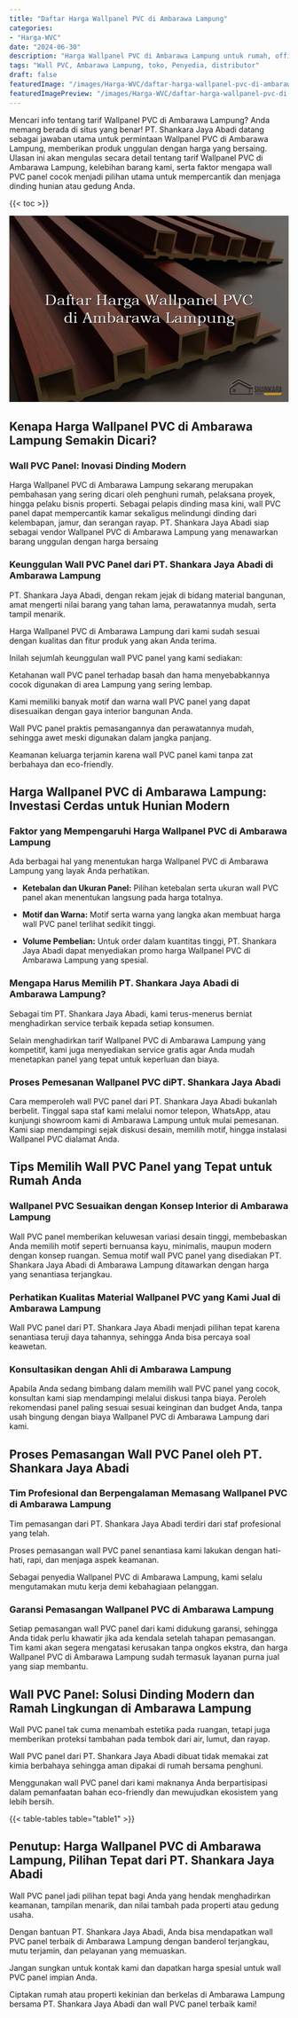 ```yaml
---
title: "Daftar Harga Wallpanel PVC di Ambarawa Lampung"
categories:
- "Harga-WVC"
date: "2024-06-30"
description: "Harga Wallpanel PVC di Ambarawa Lampung untuk rumah, office, serta toko. Produk unggulan, pilihan motif, pilihan warna menarik, beserta servis pemasangan dikerjakan oleh teknisi berpengalaman dan garansi resmi!|Layanan penjualan Wallpanel PVC di Ambarawa Lampung untuk kebutuhan tempat tinggal, kantor, atau toko, dengan produk terbaik dan instalasi oleh tenaga ahli berpengalaman dan garansi resmi.|Solusi Wallpanel PVC di Ambarawa Lampung yang terbukti untuk hunian, kantor, serta toko, bersama panel berkualitas dan instalasi oleh tim berpengalaman dan garansi resmi.|Penjualan Wallpanel PVC di Ambarawa Lampung untuk rumah, office, serta ritel, beserta material berkualitas dan penempatan oleh tim berpengalaman, dilengkapi beserta jaminan resmi.}"
tags: "Wall PVC, Ambarawa Lampung, toko, Penyedia, distributor"
draft: false
featuredImage: "/images/Harga-WVC/daftar-harga-wallpanel-pvc-di-ambarawa-lampung.png"
featuredImagePreview: "/images/Harga-WVC/daftar-harga-wallpanel-pvc-di-ambarawa-lampung.png"
---
```


Mencari info tentang tarif Wallpanel PVC di Ambarawa Lampung? Anda memang berada di situs yang benar! PT. Shankara Jaya Abadi datang sebagai jawaban utama untuk permintaan Wallpanel PVC di Ambarawa Lampung, memberikan produk unggulan dengan harga yang bersaing. Ulasan ini akan mengulas secara detail tentang tarif Wallpanel PVC di Ambarawa Lampung, kelebihan barang kami, serta faktor mengapa wall PVC panel cocok menjadi pilihan utama untuk mempercantik dan menjaga dinding hunian atau gedung Anda.

{{< toc >}}

![Daftar Harga Wallpanel PVC di Ambarawa Lampung](/images/Harga-WVC/Daftar-Harga-Wallpanel-PVC-di-Ambarawa-Lampung.png)

## Kenapa Harga Wallpanel PVC di Ambarawa Lampung Semakin Dicari?

### Wall PVC Panel: Inovasi Dinding Modern

Harga Wallpanel PVC di Ambarawa Lampung sekarang merupakan pembahasan yang sering dicari oleh penghuni rumah, pelaksana proyek, hingga pelaku bisnis properti. Sebagai pelapis dinding masa kini, wall PVC panel dapat mempercantik kamar sekaligus melindungi dinding dari kelembapan, jamur, dan serangan rayap. PT. Shankara Jaya Abadi siap sebagai vendor Wallpanel PVC di Ambarawa Lampung yang menawarkan barang unggulan dengan harga bersaing

### Keunggulan Wall PVC Panel dari PT. Shankara Jaya Abadi di Ambarawa Lampung

PT. Shankara Jaya Abadi, dengan rekam jejak di bidang material bangunan, amat mengerti nilai barang yang tahan lama, perawatannya mudah, serta tampil menarik.

Harga Wallpanel PVC di Ambarawa Lampung dari kami sudah sesuai dengan kualitas dan fitur produk yang akan Anda terima.

Inilah sejumlah keunggulan wall PVC panel yang kami sediakan:

Ketahanan wall PVC panel terhadap basah dan hama menyebabkannya cocok digunakan di area Lampung yang sering lembap.

Kami memiliki banyak motif dan warna wall PVC panel yang dapat disesuaikan dengan gaya interior bangunan Anda.

Wall PVC panel praktis pemasangannya dan perawatannya mudah, sehingga awet meski digunakan dalam jangka panjang.

Keamanan keluarga terjamin karena wall PVC panel kami tanpa zat berbahaya dan eco-friendly.

## Harga Wallpanel PVC di Ambarawa Lampung: Investasi Cerdas untuk Hunian Modern

### Faktor yang Mempengaruhi Harga Wallpanel PVC di Ambarawa Lampung

Ada berbagai hal yang menentukan harga Wallpanel PVC di Ambarawa Lampung yang layak Anda perhatikan.

- **Ketebalan dan Ukuran Panel:** Pilihan ketebalan serta ukuran wall PVC panel akan menentukan langsung pada harga totalnya.

- **Motif dan Warna:** Motif serta warna yang langka akan membuat harga wall PVC panel terlihat sedikit tinggi.

- **Volume Pembelian:** Untuk order dalam kuantitas tinggi, PT. Shankara Jaya Abadi dapat menyediakan promo harga Wallpanel PVC di Ambarawa Lampung yang spesial.

### Mengapa Harus Memilih PT. Shankara Jaya Abadi di Ambarawa Lampung?

Sebagai tim PT. Shankara Jaya Abadi, kami terus-menerus berniat menghadirkan service terbaik kepada setiap konsumen.

Selain menghadirkan tarif Wallpanel PVC di Ambarawa Lampung yang kompetitif, kami juga menyediakan service gratis agar Anda mudah menetapkan panel yang tepat untuk keperluan dan biaya.

### Proses Pemesanan Wallpanel PVC diPT. Shankara Jaya Abadi

Cara memperoleh wall PVC panel dari PT. Shankara Jaya Abadi bukanlah berbelit. Tinggal sapa staf kami melalui nomor telepon, WhatsApp, atau kunjungi showroom kami di Ambarawa Lampung untuk mulai pemesanan. Kami siap mendampingi sejak diskusi desain, memilih motif, hingga instalasi Wallpanel PVC dialamat Anda.

## Tips Memilih Wall PVC Panel yang Tepat untuk Rumah Anda

### Wallpanel PVC Sesuaikan dengan Konsep Interior di Ambarawa Lampung

Wall PVC panel memberikan keluwesan variasi desain tinggi, membebaskan Anda memilih motif seperti bernuansa kayu, minimalis, maupun modern dengan konsep ruangan. Semua motif wall PVC panel yang disediakan PT. Shankara Jaya Abadi di Ambarawa Lampung ditawarkan dengan harga yang senantiasa terjangkau.

### Perhatikan Kualitas Material Wallpanel PVC yang Kami Jual di Ambarawa Lampung

Wall PVC panel dari PT. Shankara Jaya Abadi menjadi pilihan tepat karena senantiasa teruji daya tahannya, sehingga Anda bisa percaya soal keawetan.

### Konsultasikan dengan Ahli di Ambarawa Lampung

Apabila Anda sedang bimbang dalam memilih wall PVC panel yang cocok, konsultan kami siap mendampingi melalui diskusi tanpa biaya. Peroleh rekomendasi panel paling sesuai sesuai keinginan dan budget Anda, tanpa usah bingung dengan biaya Wallpanel PVC di Ambarawa Lampung dari kami.

## Proses Pemasangan Wall PVC Panel oleh PT. Shankara Jaya Abadi

### Tim Profesional dan Berpengalaman Memasang Wallpanel PVC di Ambarawa Lampung

Tim pemasangan dari PT. Shankara Jaya Abadi terdiri dari staf profesional yang telah.

Proses pemasangan wall PVC panel senantiasa kami lakukan dengan hati-hati, rapi, dan menjaga aspek keamanan.

Sebagai penyedia Wallpanel PVC di Ambarawa Lampung, kami selalu mengutamakan mutu kerja demi kebahagiaan pelanggan.

### Garansi Pemasangan Wallpanel PVC di Ambarawa Lampung

Setiap pemasangan wall PVC panel dari kami didukung garansi, sehingga Anda tidak perlu khawatir jika ada kendala setelah tahapan pemasangan. Tim kami akan segera mengatasi kerusakan tanpa ongkos ekstra, dan harga Wallpanel PVC di Ambarawa Lampung sudah termasuk layanan purna jual yang siap membantu.

## Wall PVC Panel: Solusi Dinding Modern dan Ramah Lingkungan di Ambarawa Lampung

Wall PVC panel tak cuma menambah estetika pada ruangan, tetapi juga memberikan proteksi tambahan pada tembok dari air, lumut, dan rayap.

Wall PVC panel dari PT. Shankara Jaya Abadi dibuat tidak memakai zat kimia berbahaya sehingga aman dipakai di rumah bersama penghuni.

Menggunakan wall PVC panel dari kami maknanya Anda berpartisipasi dalam pemanfaatan bahan eco-friendly dan mewujudkan ekosistem yang lebih bersih.

{{< table-tables table="table1" >}}

## Penutup: Harga Wallpanel PVC di Ambarawa Lampung, Pilihan Tepat dari PT. Shankara Jaya Abadi

Wall PVC panel jadi pilihan tepat bagi Anda yang hendak menghadirkan keamanan, tampilan menarik, dan nilai tambah pada properti atau gedung usaha.

Dengan bantuan PT. Shankara Jaya Abadi, Anda bisa mendapatkan wall PVC panel terbaik di Ambarawa Lampung dengan banderol terjangkau, mutu terjamin, dan pelayanan yang memuaskan.

Jangan sungkan untuk kontak kami dan dapatkan harga spesial untuk wall PVC panel impian Anda.

Ciptakan rumah atau properti kekinian dan berkelas di Ambarawa Lampung bersama PT. Shankara Jaya Abadi dan wall PVC panel terbaik kami!
